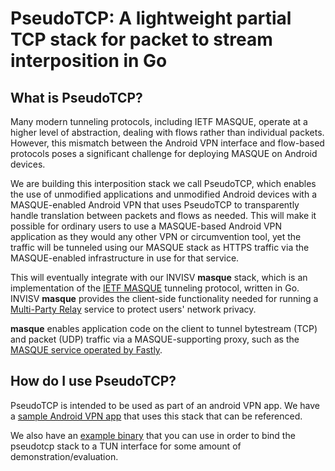 # PseudoTCP: A lightweight partial TCP stack for packet to stream interposition in Go

## What is PseudoTCP?

Many modern tunneling protocols, including IETF MASQUE, operate at a higher level of abstraction, dealing with flows rather than individual packets. However, this mismatch between the Android VPN interface and flow-based protocols poses a significant challenge for deploying MASQUE on Android devices.

We are building this interposition stack we call PseudoTCP, which enables the use of unmodified applications and unmodified Android devices with a MASQUE-enabled Android VPN that uses PseudoTCP to transparently handle translation between packets and flows as needed. This will make it possible for ordinary users to use a MASQUE-based Android VPN application as they would any other VPN or circumvention tool, yet the traffic will be tunneled using our MASQUE stack as HTTPS traffic via the MASQUE-enabled infrastructure in use for that service.

This will eventually integrate with our INVISV **masque** stack, which is an implementation of the [IETF MASQUE](https://datatracker.ietf.org/wg/masque/about/) tunneling protocol, written in Go. INVISV **masque** provides the client-side functionality needed for running a [Multi-Party Relay](https://invisv.com/articles/relay.html) service to protect users' network privacy.

**masque** enables application code on the client to tunnel bytestream (TCP) and packet (UDP) traffic via a MASQUE-supporting proxy, such as the [MASQUE service operated by Fastly](https://www.fastly.com/blog/kicking-off-privacy-week-fastly).

## How do I use PseudoTCP?

PseudoTCP is intended to be used as part of an android VPN app. We have a [sample Android VPN app](https://github.com/Invisv-Privacy/pseudotcp-example-app) that uses this stack that can be referenced.

We also have an [example binary](./example/tun/README.md) that you can use in order to bind the pseudotcp stack to a TUN interface for some amount of demonstration/evaluation.
